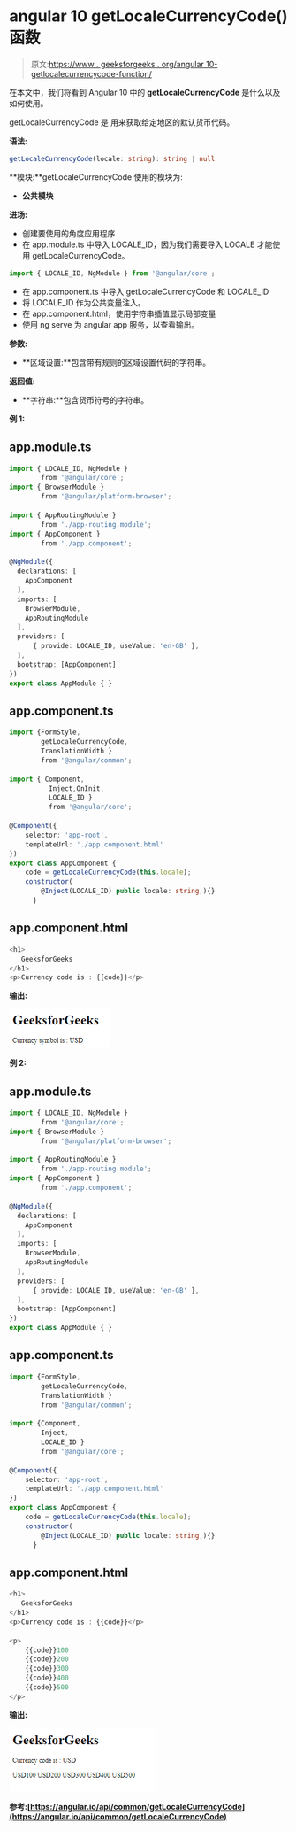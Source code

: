 # angular 10 getLocaleCurrencyCode()函数

> 原文:[https://www . geeksforgeeks . org/angular 10-getlocalecurrencycode-function/](https://www.geeksforgeeks.org/angular10-getlocalecurrencycode-function/)

在本文中，我们将看到 Angular 10 中的 **getLocaleCurrencyCode** 是什么以及如何使用。

getLocaleCurrencyCode 是 用来获取给定地区的默认货币代码。

**语法:**

```ts
getLocaleCurrencyCode(locale: string): string | null
```

**模块:**getLocaleCurrencyCode 使用的模块为:

*   **公共模块**

**进场:**

*   创建要使用的角度应用程序
*   在 app.module.ts 中导入 LOCALE_ID，因为我们需要导入 LOCALE 才能使用 getLocaleCurrencyCode。

```ts
import { LOCALE_ID, NgModule } from '@angular/core';
```

*   在 app.component.ts 中导入 getLocaleCurrencyCode 和 LOCALE_ID
*   将 LOCALE_ID 作为公共变量注入。
*   在 app.component.html，使用字符串插值显示局部变量
*   使用 ng serve 为 angular app 服务，以查看输出。

**参数:**

*   **区域设置:**包含带有规则的区域设置代码的字符串。

**返回值:**

*   **字符串:**包含货币符号的字符串。

**例 1:**

## app.module.ts

```ts
import { LOCALE_ID, NgModule } 
        from '@angular/core';
import { BrowserModule } 
        from '@angular/platform-browser';

import { AppRoutingModule } 
        from './app-routing.module';
import { AppComponent } 
        from './app.component';

@NgModule({
  declarations: [
    AppComponent
  ],
  imports: [
    BrowserModule,
    AppRoutingModule
  ],
  providers: [
      { provide: LOCALE_ID, useValue: 'en-GB' },
  ],
  bootstrap: [AppComponent]
})
export class AppModule { }
```

## app.component.ts

```ts
import {FormStyle,
        getLocaleCurrencyCode, 
        TranslationWidth } 
        from '@angular/common';

import { Component, 
          Inject,OnInit, 
          LOCALE_ID } 
          from '@angular/core';

@Component({
    selector: 'app-root',
    templateUrl: './app.component.html'
})
export class AppComponent {
    code = getLocaleCurrencyCode(this.locale);
    constructor(
        @Inject(LOCALE_ID) public locale: string,){}
      }
```

## app.component.html

```ts
<h1>
   GeeksforGeeks
</h1>
<p>Currency code is : {{code}}</p>
```

**输出:**

![](img/c5afe65259ccb905d43bfa2b0d592da5.png)

**例 2:**

## app.module.ts

```ts
import { LOCALE_ID, NgModule } 
        from '@angular/core';
import { BrowserModule } 
        from '@angular/platform-browser';

import { AppRoutingModule } 
        from './app-routing.module';
import { AppComponent } 
        from './app.component';

@NgModule({
  declarations: [
    AppComponent
  ],
  imports: [
    BrowserModule,
    AppRoutingModule
  ],
  providers: [
      { provide: LOCALE_ID, useValue: 'en-GB' },
  ],
  bootstrap: [AppComponent]
})
export class AppModule { }
```

## app.component.ts

```ts
import {FormStyle,
        getLocaleCurrencyCode, 
        TranslationWidth } 
        from '@angular/common';

import {Component, 
        Inject, 
        LOCALE_ID } 
        from '@angular/core';

@Component({
    selector: 'app-root',
    templateUrl: './app.component.html'
})
export class AppComponent {
    code = getLocaleCurrencyCode(this.locale);
    constructor(
        @Inject(LOCALE_ID) public locale: string,){}
      }
```

## app.component.html

```ts
<h1>
   GeeksforGeeks
</h1>
<p>Currency code is : {{code}}</p>

<p>
    {{code}}100
    {{code}}200 
    {{code}}300
    {{code}}400
    {{code}}500
</p>
```

**输出:**

![](img/5d82e44c5b959a716fea1ca57cdbbc68.png)

**参考:**[](https://angular.io/api/common/getLocaleCurrencyName)**[https://angular.io/api/common/getLocaleCurrencyCode](https://angular.io/api/common/getLocaleCurrencyCode)**